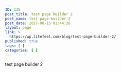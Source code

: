 ```yaml
---
ID: 135
post_title: test page builder 2
post_name: test-page-builder-2
post_date: 2017-08-15 01:44:26
layout: page
link: >
  https://wp.litefeel.com/blog/test-page-builder-2/
published: true
tags: [ ]
categories: [ ]
---
```

test page builder 2